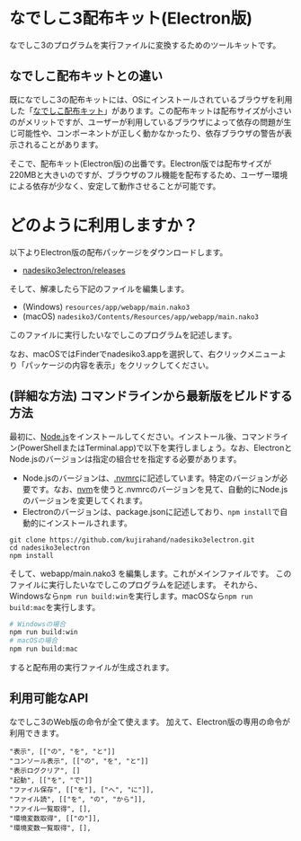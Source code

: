 # なでしこ3配布キット(Electron版)

なでしこ3のプログラムを実行ファイルに変換するためのツールキットです。

## なでしこ配布キットとの違い

既になでしこ3の配布キットには、OSにインストールされているブラウザを利用した「[なでしこ配布キット](https://github.com/kujirahand/nadesiko3webkit)」があります。この配布キットは配布サイズが小さいのがメリットですが、ユーザーが利用しているブラウザによって依存の問題が生じ可能性や、コンポーネントが正しく動かなかったり、依存ブラウザの警告が表示されることがあります。

そこで、配布キット(Electron版)の出番です。Electron版では配布サイズが220MBと大きいのですが、ブラウザのフル機能を配布するため、ユーザー環境による依存が少なく、安定して動作させることが可能です。

# どのように利用しますか？

以下よりElectron版の配布パッケージをダウンロードします。

- [nadesiko3electron/releases](https://github.com/kujirahand/nadesiko3electron/releases)

そして、解凍したら下記のファイルを編集します。

- (Windows) `resources/app/webapp/main.nako3`
- (macOS) `nadesiko3/Contents/Resources/app/webapp/main.nako3`

このファイルに実行したいなでしこのプログラムを記述します。

なお、macOSではFinderでnadesiko3.appを選択して、右クリックメニューより「パッケージの内容を表示」をクリックしてください。

## (詳細な方法) コマンドラインから最新版をビルドする方法

最初に、[Node.js](https://nodejs.org/ja/)をインストールしてください。インストール後、コマンドライン(PowerShellまたはTerminal.app)で以下を実行しましょう。なお、ElectronとNode.jsのバージョンは指定の組合せを指定する必要があります。

- Node.jsのバージョンは、[.nvmrc](.nvmrc)に記述しています。特定のバージョンが必要です。なお、[nvm](https://github.com/nvm-sh/nvm)を使うと.nvmrcのバージョンを見て、自動的にNode.jsのバージョンを変更してくれます。
- Electronのバージョンは、package.jsonに記述しており、`npm install`で自動的にインストールされます。

```
git clone https://github.com/kujirahand/nadesiko3electron.git
cd nadesiko3electron
npm install
```

そして、webapp/main.nako3 を編集します。これがメインファイルです。
このファイルに実行したいなでしこのプログラムを記述します。
それから、Windowsなら`npm run build:win`を実行します。macOSなら`npm run build:mac`を実行します。

```sh
# Windowsの場合
npm run build:win
# macOSの場合
npm run build:mac
```

すると配布用の実行ファイルが生成されます。

## 利用可能なAPI

なでしこ3のWeb版の命令が全て使えます。
加えて、Electron版の専用の命令が利用できます。

```
"表示", [["の", "を", "と"]]
"コンソール表示", [["の", "を", "と"]]
"表示ログクリア", []
"起動", [["を", "で"]]
"ファイル保存", [["を"], ["へ", "に"]], 
"ファイル読", [["を", "の", "から"]], 
"ファイル一覧取得", [], 
"環境変数取得", [["の"]], 
"環境変数一覧取得", [], 
```






